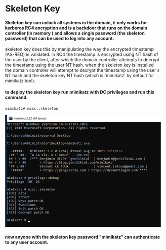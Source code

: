 # Skeleton Key

#### Skeleton key can unlock all systems in the domain, it only works for kerberos RC4 encryption and is a backdoor that runs on the domain controller \(in memory \) and allows a single password \(the skeleton password\) that can be used to log into any account.

skeleton key does this by manipulating the way the encrypted timestamp \(AS-REQ\) is validated. in RC4 the timestamp is encrypted using NT hash of the user by the client, after which the domain controller attempts to decrypt the timestamp using the user NT hash. when the skeleton key is installed the domain controller will attempt to decrypt the timestamp using the user s NT hash and the skeleton key NT hash \(which is 'mimikatz' by default for mimikatz tool\).

#### to deploy the skeleton key run mimikatz with DC privileges and run this command:

```text
mimikatz# misc::skeleton
```

![](../../../.gitbook/assets/image%20%28229%29.png)

#### now anyone with the skeleton key password "mimikatz" can authenticate to any user account.


